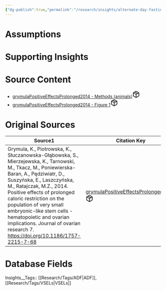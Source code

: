 ```yaml
---
{"dg-publish":true,"permalink":"/research/insights/alternate-day-fasting-for-9-months-increases-the-ratio-of-lin-sca1-cd-45-vse-ls-to-total-mn-cs-compared-to-no-fasting-in-the-bone-marrow-of-10-month-old-mice/"}
---
```


# Assumptions
<div><ul class="dataview list-view-ul"></ul></div>

# Supporting Insights
<div><ul class="dataview list-view-ul"></ul></div>

# Source Content
<div><ul class="dataview list-view-ul"><li><span><a data-tooltip-position="top" aria-label="Research/Source Content/grymulaPositiveEffectsProlonged2014 - Methods (animals).md" data-href="Research/Source Content/grymulaPositiveEffectsProlonged2014 - Methods (animals).md" href="Research/Source Content/grymulaPositiveEffectsProlonged2014 - Methods (animals).md" class="internal-link" target="_blank" rel="noopener" fileclass-name="Research Links">grymulaPositiveEffectsProlonged2014 - Methods (animals)</a><a class="metadata-menu fileclass-icon"><svg xmlns="http://www.w3.org/2000/svg" width="24" height="24" viewBox="0 0 24 24" fill="none" stroke="currentColor" stroke-width="2" stroke-linecap="round" stroke-linejoin="round" class="svg-icon lucide-package"><path d="m7.5 4.27 9 5.15"></path><path d="M21 8a2 2 0 0 0-1-1.73l-7-4a2 2 0 0 0-2 0l-7 4A2 2 0 0 0 3 8v8a2 2 0 0 0 1 1.73l7 4a2 2 0 0 0 2 0l7-4A2 2 0 0 0 21 16Z"></path><path d="m3.3 7 8.7 5 8.7-5"></path><path d="M12 22V12"></path></svg></a></span></li><li><span><a data-tooltip-position="top" aria-label="Research/Source Content/grymulaPositiveEffectsProlonged2014 - Figure 1.md" data-href="Research/Source Content/grymulaPositiveEffectsProlonged2014 - Figure 1.md" href="Research/Source Content/grymulaPositiveEffectsProlonged2014 - Figure 1.md" class="internal-link" target="_blank" rel="noopener" fileclass-name="Research Links">grymulaPositiveEffectsProlonged2014 - Figure 1</a><a class="metadata-menu fileclass-icon"><svg xmlns="http://www.w3.org/2000/svg" width="24" height="24" viewBox="0 0 24 24" fill="none" stroke="currentColor" stroke-width="2" stroke-linecap="round" stroke-linejoin="round" class="svg-icon lucide-package"><path d="m7.5 4.27 9 5.15"></path><path d="M21 8a2 2 0 0 0-1-1.73l-7-4a2 2 0 0 0-2 0l-7 4A2 2 0 0 0 3 8v8a2 2 0 0 0 1 1.73l7 4a2 2 0 0 0 2 0l7-4A2 2 0 0 0 21 16Z"></path><path d="m3.3 7 8.7 5 8.7-5"></path><path d="M12 22V12"></path></svg></a></span></li></ul></div>

# Original Sources
<div><table class="dataview table-view-table"><thead class="table-view-thead"><tr class="table-view-tr-header"><th class="table-view-th"><span>Source</span><span class="dataview small-text">1</span></th><th class="table-view-th"><span>Citation Key</span></th></tr></thead><tbody class="table-view-tbody"><tr><td><span>Grymula, K., Piotrowska, K., Słuczanowska-Głąbowska, S., Mierzejewska, K., Tarnowski, M., Tkacz, M., Poniewierska-Baran, A., Pędziwiatr, D., Suszyńska, E., Laszczyńska, M., Ratajczak, M.Z., 2014. Positive effects of prolonged caloric restriction on the population of very small embryonic-like stem cells - hematopoietic and ovarian implications. Journal of ovarian research 7. <a rel="noopener" class="external-link" href="https://doi.org/10.1186/1757-2215-7-68" target="_blank">https://doi.org/10.1186/1757-2215-7-68</a></span></td><td><span><a data-tooltip-position="top" aria-label="Research/Studies/grymulaPositiveEffectsProlonged2014.md" data-href="Research/Studies/grymulaPositiveEffectsProlonged2014.md" href="Research/Studies/grymulaPositiveEffectsProlonged2014.md" class="internal-link" target="_blank" rel="noopener" fileclass-name="Research Links">grymulaPositiveEffectsProlonged2014</a><a class="metadata-menu fileclass-icon"><svg xmlns="http://www.w3.org/2000/svg" width="24" height="24" viewBox="0 0 24 24" fill="none" stroke="currentColor" stroke-width="2" stroke-linecap="round" stroke-linejoin="round" class="svg-icon lucide-package"><path d="m7.5 4.27 9 5.15"></path><path d="M21 8a2 2 0 0 0-1-1.73l-7-4a2 2 0 0 0-2 0l-7 4A2 2 0 0 0 3 8v8a2 2 0 0 0 1 1.73l7 4a2 2 0 0 0 2 0l7-4A2 2 0 0 0 21 16Z"></path><path d="m3.3 7 8.7 5 8.7-5"></path><path d="M12 22V12"></path></svg></a></span></td></tr></tbody></table></div>

# Database Fields
Insights__Tags:: [[Research/Tags/ADF\|ADF]], [[Research/Tags/VSELs\|VSELs]]
